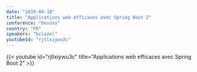 ```yaml
---
date: "2019-04-18"
title: "Applications web efficaces avec Spring Boot 2"
conference: "Devoxx"
country: "FR"
speakers: "bclozel"
youtubeId: "rjtlxiywu3c"
---
```


{{< youtube id="rjtlxiywu3c" title="Applications web efficaces avec Spring Boot 2" >}} 
